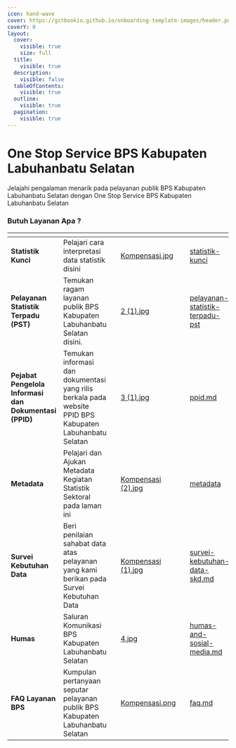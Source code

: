 ```yaml
---
icon: hand-wave
cover: https://gitbookio.github.io/onboarding-template-images/header.png
coverY: 0
layout:
  cover:
    visible: true
    size: full
  title:
    visible: true
  description:
    visible: false
  tableOfContents:
    visible: true
  outline:
    visible: true
  pagination:
    visible: true
---
```


# One Stop Service BPS Kabupaten Labuhanbatu Selatan

Jelajahi pengalaman menarik pada pelayanan publik BPS Kabupaten Labuhanbatu Selatan dengan One Stop Service BPS Kabupaten Labuhanbatu Selatan



### Butuh Layanan Apa ?

<table data-view="cards"><thead><tr><th></th><th></th><th></th><th data-hidden data-card-cover data-type="files"></th><th data-hidden></th><th data-hidden data-card-target data-type="content-ref"></th></tr></thead><tbody><tr><td><strong>Statistik Kunci</strong></td><td>Pelajari cara interpretasi data statistik disini</td><td></td><td><a href=".gitbook/assets/Kompensasi.jpg">Kompensasi.jpg</a></td><td></td><td><a href="statistik-kunci/">statistik-kunci</a></td></tr><tr><td><strong>Pelayanan Statistik Terpadu (PST)</strong></td><td>Temukan ragam layanan publik BPS Kabupaten Labuhanbatu Selatan disini.</td><td></td><td><a href=".gitbook/assets/2 (1).jpg">2 (1).jpg</a></td><td></td><td><a href="pelayanan-statistik-terpadu-pst/">pelayanan-statistik-terpadu-pst</a></td></tr><tr><td><strong>Pejabat Pengelola Informasi dan Dokumentasi (PPID)</strong></td><td>Temukan informasi dan dokumentasi yang rilis berkala pada website PPID BPS Kabupaten Labuhanbatu Selatan</td><td></td><td><a href=".gitbook/assets/3 (1).jpg">3 (1).jpg</a></td><td></td><td><a href="ppid.md">ppid.md</a></td></tr><tr><td><strong>Metadata</strong></td><td>Pelajari dan Ajukan Metadata Kegiatan Statistik Sektoral pada laman ini</td><td></td><td><a href=".gitbook/assets/Kompensasi (2).jpg">Kompensasi (2).jpg</a></td><td></td><td><a href="metadata/">metadata</a></td></tr><tr><td><strong>Survei Kebutuhan Data</strong></td><td>Beri penilaian sahabat data atas pelayanan yang kami berikan pada Survei Kebutuhan Data</td><td></td><td><a href=".gitbook/assets/Kompensasi (1).jpg">Kompensasi (1).jpg</a></td><td></td><td><a href="survei-kebutuhan-data-skd.md">survei-kebutuhan-data-skd.md</a></td></tr><tr><td><strong>Humas</strong></td><td>Saluran Komunikasi BPS Kabupaten Labuhanbatu Selatan</td><td></td><td><a href=".gitbook/assets/4.jpg">4.jpg</a></td><td></td><td><a href="humas-and-sosial-media.md">humas-and-sosial-media.md</a></td></tr><tr><td><strong>FAQ Layanan BPS</strong></td><td>Kumpulan pertanyaan seputar pelayanan publik BPS Kabupaten Labuhanbatu Selatan</td><td></td><td><a href=".gitbook/assets/Kompensasi.png">Kompensasi.png</a></td><td></td><td><a href="faq.md">faq.md</a></td></tr></tbody></table>
